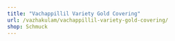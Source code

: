 ```yaml
---
title: "Vachappillil Variety Gold Covering"
url: /vazhakulam/vachappillil-variety-gold-covering/
shop: Schmuck
---
```

